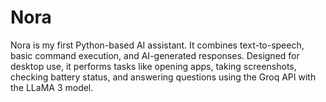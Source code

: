 # Nora
Nora is my first Python-based AI assistant. It combines text-to-speech, basic command execution, and AI-generated responses. Designed for desktop use, it performs tasks like opening apps, taking screenshots, checking battery status, and answering questions using the Groq API with the LLaMA 3 model. 
